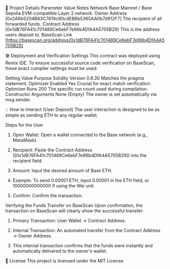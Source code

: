 🔗 Project Details
Parameter	Value	Notes
Network	Base Mainnet / Base Sepolia	EVM-compatible Layer 2 network.
Owner Address [0x2A6b5204B83C7619c90c4EB6b5365AA0b7d912F7]	The recipient of all forwarded funds.
Contract Address	[0x1dB76FA41c701489Ce6ebF7e96b4DfA4A5705B29]	This is the address users deposit to.
BaseScan Link	[https://basescan.org/address/0x1dB76FA41c701489Ce6ebF7e96b4DfA4A5705B29]


🛠️ Deployment and Verification Settings
This contract was deployed using Remix IDE. To ensure successful source code verification on BaseScan, these exact compiler settings must be used:

Setting	Value	Purpose
Solidity Version	0.8.30	Matches the pragma statement.
Optimizer Enabled	Yes	Crucial for exact match verification.
Optimizer Runs	200	The specific run count used during compilation.
Constructor Arguments	None (Empty)	The owner is set automatically via msg.sender.

💡 How to Interact (User Deposit)
The user interaction is designed to be as simple as sending ETH to any regular wallet.

Steps for the User
1. Open Wallet: Open a wallet connected to the Base network (e.g., MetaMask).

2. Recipient: Paste the Contract Address ([0x1dB76FA41c701489Ce6ebF7e96b4DfA4A5705B29]) into the recipient field.

3. Amount: Input the desired amount of Base ETH.

4. Example: To send 0.00001 ETH, input 0.00001 in the ETH field, or 10000000000000 if using the Wei unit.

5. Confirm: Confirm the transaction.

Verifying the Funds Transfer on BaseScan
Upon confirmation, the transaction on BaseScan will clearly show the successful transfer:

1. Primary Transaction: User Wallet → Contract Address.

2. Internal Transaction: An automated transfer from the Contract Address → Owner Address.

3. This internal transaction confirms that the funds were instantly and automatically delivered to the owner's wallet.

📜 License
This project is licensed under the MIT License.  
